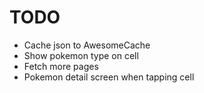 # TODO

* Cache json to AwesomeCache
* Show pokemon type on cell
* Fetch more pages
* Pokemon detail screen when tapping cell
